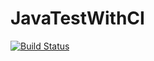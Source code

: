 # JavaTestWithCI

[![Build Status](https://jeffwang.asuscomm.com/jenkins/job/JavaTestWithCI/badge/icon)](https://jeffwang.asuscomm.com/jenkins/job/JavaTestWithCI)
